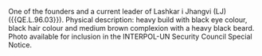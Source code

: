  One of the founders and a current leader of Lashkar i Jhangvi (LJ) 
({{QE.L.96.03}}). Physical description: heavy build with black eye colour, black 
hair colour and medium brown complexion with a heavy black beard. Photo 
available for inclusion in the INTERPOL-UN Security Council Special Notice. 
